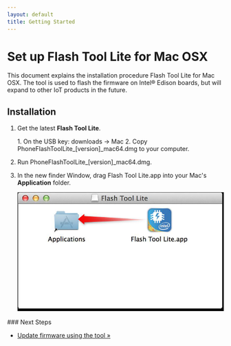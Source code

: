 ```yaml
---
layout: default
title: Getting Started
---
```


# Set up Flash Tool Lite for Mac OSX

This document explains the installation procedure Flash Tool Lite for Mac OSX. The tool is used to flash the firmware on Intel® Edison boards, but will expand to other IoT products in the future.

## Installation

1. Get the latest **Flash Tool Lite**.
   
   <div class="callout goto" markdown="1">
   1. On the USB key: <span class="icon folder">downloads</span> → <span class="icon folder">Mac</span>
   2. Copy <span class="icon file">PhoneFlashToolLite_[version]_mac64.dmg</span> to your computer.
   </div>

2. Run <span class="icon file">PhoneFlashToolLite_[version]_mac64.dmg</span>.

3. In the new finder Window, drag <span class="icon file">Flash Tool Lite.app</span> into your Mac's **Application** folder.

   ![Install Flash Tool Lite](images/install_flash_tool_mac_firmware.png)
   
<div id="next-steps" class="note" markdown="1">
### Next Steps

* [Update firmware using the tool »](update_firmware.html)
</div>